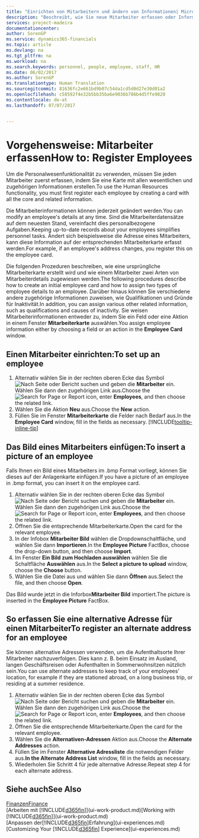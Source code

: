 ```yaml
---
title: "Einrichten von Mitarbeitern und ändern von Informationen| Microsoft Docs"
description: "Beschreibt, wie Sie neue Mitarbeiter erfassen oder Informationen für vorhandene Mitarbeiter bearbeiten."
services: project-madeira
documentationcenter: 
author: SorenGP
ms.service: dynamics365-financials
ms.topic: article
ms.devlang: na
ms.tgt_pltfrm: na
ms.workload: na
ms.search.keywords: personnel, people, employee, staff, HR
ms.date: 06/02/2017
ms.author: SorenGP
ms.translationtype: Human Translation
ms.sourcegitcommit: 81636fc2e661bd9b07c54da1cd5d0d27e30d01a2
ms.openlocfilehash: c58592f4e32b5bb35ba6e9036b786b4d5ffe9820
ms.contentlocale: de-at
ms.lasthandoff: 07/07/2017


---
```

# <a name="how-to-register-employees"></a><span data-ttu-id="581a7-103">Vorgehensweise: Mitarbeiter erfassen</span><span class="sxs-lookup"><span data-stu-id="581a7-103">How to: Register Employees</span></span>
<span data-ttu-id="581a7-104">Um die Personalwesenfunktionalität zu verwenden, müssen Sie jeden Mitarbeiter zuerst erfassen, indem Sie eine Karte mit allen wesentlichen und zugehörigen Informationen erstellen.</span><span class="sxs-lookup"><span data-stu-id="581a7-104">To use the Human Resources functionality, you must first register each employee by creating a card with all the core and related information.</span></span>

<span data-ttu-id="581a7-105">Die Mitarbeiterinformationen können jederzeit geändert werden.</span><span class="sxs-lookup"><span data-stu-id="581a7-105">You can modify an employee's details at any time.</span></span> <span data-ttu-id="581a7-106">Sind die Mitarbeiterdatensätze auf dem neuesten Stand, vereinfacht dies personalbezogene Aufgaben.</span><span class="sxs-lookup"><span data-stu-id="581a7-106">Keeping up-to-date records about your employees simplifies personnel tasks.</span></span> <span data-ttu-id="581a7-107">Ändert sich beispielsweise die Adresse eines Mitarbeiters, kann diese Information auf der entsprechenden Mitarbeiterkarte erfasst werden.</span><span class="sxs-lookup"><span data-stu-id="581a7-107">For example, if an employee's address changes, you register this on the employee card.</span></span>

<span data-ttu-id="581a7-108">Die folgenden Prozeduren beschreiben, wie eine ursprüngliche Mitarbeiterkarte erstellt wird und wie einem Mitarbeiter zwei Arten von Mitarbeiterdetails zugewiesen werden.</span><span class="sxs-lookup"><span data-stu-id="581a7-108">The following procedures describe how to create an initial employee card and how to assign two types of employee details to an employee.</span></span> <span data-ttu-id="581a7-109">Darüber hinaus können Sie verschiedene andere zugehörige Informationen zuweisen, wie Qualifikationen und Gründe für Inaktivität.</span><span class="sxs-lookup"><span data-stu-id="581a7-109">In addition, you can assign various other related information, such as qualifications and causes of inactivity.</span></span> <span data-ttu-id="581a7-110">Sie weisen Mitarbeiterinformationen entweder zu, indem Sie ein Feld oder eine Aktion in einem Fenster **Mitarbeiterkarte** auswählen.</span><span class="sxs-lookup"><span data-stu-id="581a7-110">You assign employee information either by choosing a field or an action in the **Employee Card** window.</span></span>

## <a name="to-set-up-an-employee"></a><span data-ttu-id="581a7-111">Einen Mitarbeiter einrichten:</span><span class="sxs-lookup"><span data-stu-id="581a7-111">To set up an employee</span></span>
1. <span data-ttu-id="581a7-112">Alternativ wählen Sie in der rechten oberen Ecke das Symbol ![Nach Seite oder Bericht suchen](media/ui-search/search_small.png "Nach Seite oder Bericht suchen") und geben die **Mitarbeiter** ein. Wählen Sie dann den zugehörigen Link aus.</span><span class="sxs-lookup"><span data-stu-id="581a7-112">Choose the ![Search for Page or Report](media/ui-search/search_small.png "Search for Page or Report icon") icon, enter **Employees**, and then choose the related link.</span></span>
2. <span data-ttu-id="581a7-113">Wählen Sie die Aktion **Neu** aus.</span><span class="sxs-lookup"><span data-stu-id="581a7-113">Choose the **New** action.</span></span>
3. <span data-ttu-id="581a7-114">Füllen Sie im Fenster **Mitarbeiterkarte** die Felder nach Bedarf aus.</span><span class="sxs-lookup"><span data-stu-id="581a7-114">In the **Employee Card** window, fill in the fields as necessary.</span></span> [!INCLUDE[tooltip-inline-tip](includes/tooltip-inline-tip_md.md)]

## <a name="to-insert-a-picture-of-an-employee"></a><span data-ttu-id="581a7-115">Das Bild eines Mitarbeiters einfügen:</span><span class="sxs-lookup"><span data-stu-id="581a7-115">To insert a picture of an employee</span></span>
<span data-ttu-id="581a7-116">Falls Ihnen ein Bild eines Mitarbeiters im .bmp Format vorliegt,  können Sie dieses auf der Anlagenkarte einfügen.</span><span class="sxs-lookup"><span data-stu-id="581a7-116">If you have a picture of an employee in .bmp format, you can insert it on the employee card.</span></span>

1. <span data-ttu-id="581a7-117">Alternativ wählen Sie in der rechten oberen Ecke das Symbol ![Nach Seite oder Bericht suchen](media/ui-search/search_small.png "Nach Seite oder Bericht suchen") und geben die **Mitarbeiter** ein. Wählen Sie dann den zugehörigen Link aus.</span><span class="sxs-lookup"><span data-stu-id="581a7-117">Choose the ![Search for Page or Report](media/ui-search/search_small.png "Search for Page or Report icon") icon, enter **Employees**, and then choose the related link.</span></span>
2. <span data-ttu-id="581a7-118">Öffnen Sie die entsprechende Mitarbeiterkarte.</span><span class="sxs-lookup"><span data-stu-id="581a7-118">Open the card for the relevant employee.</span></span>
3. <span data-ttu-id="581a7-119">In der Infobox **Mitarbeiter Bild** wählen die Dropdownschaltfläche, und wählen Sie dann **Importieren**.</span><span class="sxs-lookup"><span data-stu-id="581a7-119">In the **Employee Picture** FactBox, choose the drop-down button, and then choose **Import**.</span></span>
4. <span data-ttu-id="581a7-120">Im Fenster **Ein Bild zum Hochladen auswählen** wählen Sie die Schaltfläche **Auswählen** aus.</span><span class="sxs-lookup"><span data-stu-id="581a7-120">In the **Select a picture to upload** window, choose the **Choose** button.</span></span>
5. <span data-ttu-id="581a7-121">Wählen Sie die Datei aus und wählen Sie dann **Öffnen** aus.</span><span class="sxs-lookup"><span data-stu-id="581a7-121">Select the file, and then choose **Open**.</span></span>

<span data-ttu-id="581a7-122">Das Bild wurde jetzt in die Inforbox**Mitarbeiter Bild** importiert.</span><span class="sxs-lookup"><span data-stu-id="581a7-122">The picture is inserted in the **Employee Picture** FactBox.</span></span>

## <a name="to-register-an-alternate-address-for-an-employee"></a><span data-ttu-id="581a7-123">So erfassen Sie eine alternative Adresse für einen Mitarbeiter</span><span class="sxs-lookup"><span data-stu-id="581a7-123">To register an alternate address for an employee</span></span>
<span data-ttu-id="581a7-124">Sie können alternative Adressen verwenden, um die Aufenthaltsorte Ihrer Mitarbeiter nachzuverfolgen. Dies kann z. B. beim Einsatz im Ausland, langen Geschäftsreisen oder Aufenthalten in Sommerwohnsitzen nützlich sein.</span><span class="sxs-lookup"><span data-stu-id="581a7-124">You can use alternate addresses to keep track of your employees’ location, for example if they are stationed abroad, on a long business trip, or residing at a summer residence.</span></span>

1. <span data-ttu-id="581a7-125">Alternativ wählen Sie in der rechten oberen Ecke das Symbol ![Nach Seite oder Bericht suchen](media/ui-search/search_small.png "Nach Seite oder Bericht suchen") und geben die **Mitarbeiter** ein. Wählen Sie dann den zugehörigen Link aus.</span><span class="sxs-lookup"><span data-stu-id="581a7-125">Choose the ![Search for Page or Report](media/ui-search/search_small.png "Search for Page or Report icon") icon, enter **Employees**, and then choose the related link.</span></span>
2. <span data-ttu-id="581a7-126">Öffnen Sie die entsprechende Mitarbeiterkarte.</span><span class="sxs-lookup"><span data-stu-id="581a7-126">Open the card for the relevant employee.</span></span>
3. <span data-ttu-id="581a7-127">Wählen Sie die **Alternativen-Adressen** Aktion aus.</span><span class="sxs-lookup"><span data-stu-id="581a7-127">Choose the **Alternate Addresses** action.</span></span>
4. <span data-ttu-id="581a7-128">Füllen Sie im Fenster **Alternative Adressliste** die notwendigen Felder aus.</span><span class="sxs-lookup"><span data-stu-id="581a7-128">**In the Alternate Address List** window, fill in the fields as necessary.</span></span>
5. <span data-ttu-id="581a7-129">Wiederholen Sie Schritt 4 für jede alternative Adresse.</span><span class="sxs-lookup"><span data-stu-id="581a7-129">Repeat step 4 for each alternate address.</span></span>

## <a name="see-also"></a><span data-ttu-id="581a7-130">Siehe auch</span><span class="sxs-lookup"><span data-stu-id="581a7-130">See Also</span></span>
[<span data-ttu-id="581a7-131">Finanzen</span><span class="sxs-lookup"><span data-stu-id="581a7-131">Finance</span></span>](finance.md)  
<span data-ttu-id="581a7-132">[Arbeiten mit [!INCLUDE[d365fin](includes/d365fin_md.md)]](ui-work-product.md)</span><span class="sxs-lookup"><span data-stu-id="581a7-132">[Working with [!INCLUDE[d365fin](includes/d365fin_md.md)]](ui-work-product.md)</span></span>  
<span data-ttu-id="581a7-133">[Anpassen der[!INCLUDE[d365fin](includes/d365fin_md.md)]Erfahrung](ui-experiences.md)</span><span class="sxs-lookup"><span data-stu-id="581a7-133">[Customizing Your [!INCLUDE[d365fin](includes/d365fin_md.md)] Experience](ui-experiences.md)</span></span>

